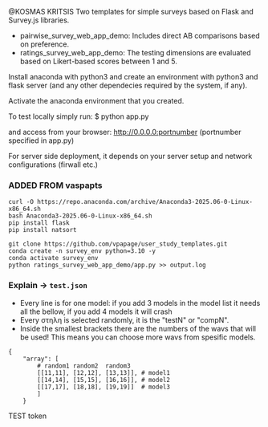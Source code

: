 @KOSMAS KRITSIS
Two templates for simple surveys based on Flask and Survey.js libraries.

- pairwise_survey_web_app_demo: Includes direct AB comparisons based on preference.
- ratings_survey_web_app_demo: The testing dimensions are evaluated based on Likert-based scores between 1 and 5.

Install anaconda with python3 and create an environment with python3 and flask server (and any other dependecies required by the system, if any).

Activate the anaconda environment that you created.

To test locally simply run:
$ python app.py

and access from your browser: http://0.0.0.0:portnumber (portnumber specified in app.py)

For server side deployment, it depends on your server setup and network configurations (firwall etc.)


### ADDED FROM vaspapts
```
curl -O https://repo.anaconda.com/archive/Anaconda3-2025.06-0-Linux-x86_64.sh
bash Anaconda3-2025.06-0-Linux-x86_64.sh
pip install flask
pip install natsort

git clone https://github.com/vpapage/user_study_templates.git
conda create -n survey_env python=3.10 -y
conda activate survey_env
python ratings_survey_web_app_demo/app.py >> output.log
```


### Explain -> `test.json`

* Every line is for one model:
if you add 3 models in the model list it needs all the bellow, if you add 4 models it will crash
* Every στηλη is selected randomly, it is the "testN" or "compN".
* Inside the smallest brackets there are the numbers of the wavs that will be used! This means you can choose more wavs from spesific models.
```
{
    "array": [
        # random1 random2  random3
        [[11,11], [12,12], [13,13]], # model1
        [[14,14], [15,15], [16,16]], # model2
        [[17,17], [18,18], [19,19]]  # model3
        ]
    }
```


TEST token